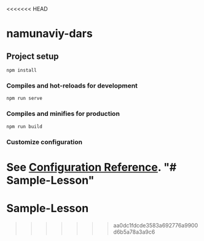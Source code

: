 <<<<<<< HEAD
# namunaviy-dars

## Project setup
```
npm install
```

### Compiles and hot-reloads for development
```
npm run serve
```

### Compiles and minifies for production
```
npm run build
```

### Customize configuration
See [Configuration Reference](https://cli.vuejs.org/config/).
"# Sample-Lesson" 
=======
# Sample-Lesson
>>>>>>> aa0dc1fdcde3583a692776a9900d6b5a78a3a9c6
